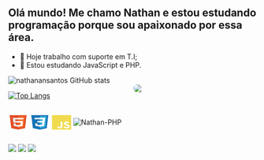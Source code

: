 ## Olá mundo! Me chamo Nathan e estou estudando programação porque sou apaixonado por essa área.

- 🔭 Hoje trabalho com suporte em T.I;
- 🌱 Estou estudando JavaScript e PHP.

![nathanansantos GitHub stats](https://github-readme-stats.vercel.app/api?username=nathanansantos&show_icons=true&theme=radical) 
  <br>
<picture> <img align="right" style="border-radius:50px;" width = "250px" src="https://media.giphy.com/media/bGgsc5mWoryfgKBx1u/giphy.gif"></picture>

[![Top Langs](https://github-readme-stats.vercel.app/api/top-langs/?username=nathanansantos&layout=compact)](https://github.com/nathanansantos/github-readme-stats)



<div style="display: inline_block"><br>
  <img align="center" alt="Nathan-HTML" height="30" width="40" src="https://raw.githubusercontent.com/devicons/devicon/master/icons/html5/html5-original.svg">
  <img align="center" alt="Nathan-CSS" height="30" width="40" src="https://raw.githubusercontent.com/devicons/devicon/master/icons/css3/css3-original.svg">
  <img align="center" alt="Nathan-Js" height="30" width="40" src="https://raw.githubusercontent.com/devicons/devicon/master/icons/javascript/javascript-plain.svg">
  <img align="center" alt="Nathan-PHP" height="50" width="50" <img src="https://cdn.jsdelivr.net/gh/devicons/devicon/icons/php/php-original.svg"/>  
</div>


  ##
 
<div> 
<a href = "mailto:nathanansantos@gmail.com"><img src="https://img.shields.io/badge/-Gmail-%23333?style=for-the-badge&logo=gmail&logoColor=white" target="_blank"></a>
<a href="https://www.linkedin.com/in/https://www.linkedin.com/in/nathan-santos-953364231" target="_blank"><img src="https://img.shields.io/badge/-LinkedIn-%230077B5?style=for-the-badge&logo=linkedin&logoColor=white" target="_blank"></a> 
<a href="https://instagram.com/nathanansantos" target="_blank"><img src="https://img.shields.io/badge/-Instagram-%23E4405F?style=for-the-badge&logo=instagram&logoColor=white" target="_blank"></a>

 
  
</div>
